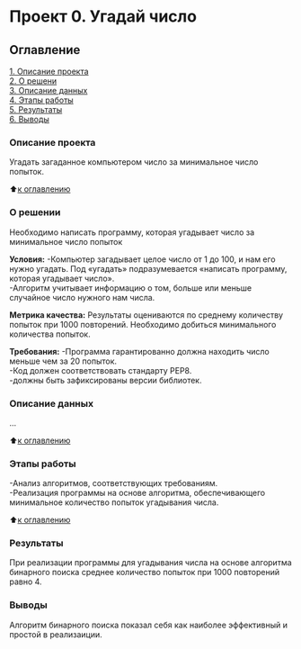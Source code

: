 # Проект 0. Угадай число

## Оглавление
[1. Описание проекта](https://github.com/Dm1triy/SF_hw_module3/blob/master/readme.md#Описание-проекта)  
[2. О решени](https://github.com/Dm1triy/SF_hw_module3/blob/master/readme.md#О-решении)  
[3. Описание данных](https://github.com/Dm1triy/SF_hw_module3/blob/master/readme.md#Описание-данных)  
[4. Этапы работы](https://github.com/Dm1triy/SF_hw_module3/blob/master/readme.md#Этапы-работы)  
[5. Результаты](https://github.com/Dm1triy/SF_hw_module3/blob/master/readme.md#Результаты)  
[6. Выводы](https://github.com/Dm1triy/SF_hw_module3/blob/master/readme.md#Выводы)  

### Описание проекта 
Угадать загаданное компьютером число за минимальное число попыток.

:arrow_up:[к оглавлению](https://github.com/Dm1triy/SF_hw_module3/blob/main/readme.md#Оглавление)

### О решении
Необходимо написать программу, которая угадывает число за минимальное число попыток

**Условия:**
-Компьютер загадывает целое число от 1 до 100, и нам его нужно угадать. Под «угадать» подразумевается «написать программу, которая угадывает число».  
-Алгоритм учитывает информацию о том, больше или меньше случайное число нужного нам числа.  

**Метрика качества:**
Результаты оцениваются по среднему количеству попыток при 1000 повторений. Необходимо добиться минимального количества попыток.  

**Требования:**
-Программа гарантированно должна находить число меньше чем за 20 попыток.  
-Код должен соответствовать стандарту PEP8.  
-должны быть зафиксированы версии библиотек.  

### Описание данных
...

:arrow_up:[к оглавлению](https://github.com/Dm1triy/SF_hw_module3/blob/main/readme.md#Оглавление)

### Этапы работы
-Анализ алгоритмов, соответствующих требованиям.  
-Реализация программы на основе алгоритма, обеспечивающего минимальное количество попыток угадывания числа.  

:arrow_up:[к оглавлению](https://github.com/Dm1triy/SF_hw_module3/blob/main/readme.md#Оглавление)

### Результаты
При реализации программы для угадывания числа на основе алгоритма бинарного поиска среднее количество попыток при 1000 повторений равно 4.

### Выводы
Алгоритм бинарного поиска показал себя как наиболее эффективный и простой в реализаиции.
